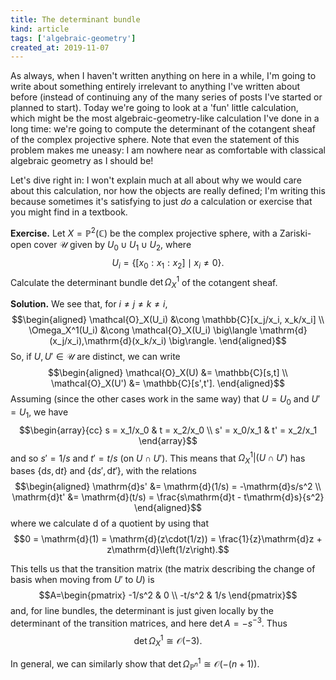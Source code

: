 ```yaml
---
title: The determinant bundle
kind: article
tags: ['algebraic-geometry']
created_at: 2019-11-07
---
```


As always, when I haven't written anything on here in a while, I'm going to write about something entirely irrelevant to anything I've written about before (instead of continuing any of the many series of posts I've started or planned to start).
Today we're going to look at a 'fun' little calculation, which might be the most algebraic-geometry-like calculation I've done in a long time: we're going to compute the determinant of the cotangent sheaf of the complex projective sphere.
Note that even the statement of this problem makes me uneasy: I am nowhere near as comfortable with classical algebraic geometry as I should be!

<!-- more -->

Let's dive right in: I won't explain much at all about why we would care about this calculation, nor how the objects are really defined; I'm writing this because sometimes it's satisfying to just *do* a calculation or exercise that you might find in a textbook.

**Exercise.**
Let $X=\mathbb{P}^2(\mathbb{C})$ be the complex projective sphere, with a Zariski-open cover $\mathcal{U}$ given by $U_0 \cup U_1 \cup U_2$, where $$U_i = \{ [x_0:x_1:x_2] \mid x_i\neq0 \}.$$
Calculate the determinant bundle $\det\Omega_X^1$ of the cotangent sheaf.

**Solution.**
We see that, for $i\neq j\neq k\neq i$,
$$\begin{aligned}
    \mathcal{O}_X(U_i)
    &\cong
    \mathbb{C}[x_j/x_i, x_k/x_i]
\\  \Omega_X^1(U_i)
    &\cong
    \mathcal{O}_X(U_i) \big\langle \mathrm{d}(x_j/x_i),\mathrm{d}(x_k/x_i) \big\rangle.
\end{aligned}$$
So, if $U,U'\in\mathcal{U}$ are distinct, we can write
$$\begin{aligned}
    \mathcal{O}_X(U)
    &=
    \mathbb{C}[s,t]
\\  \mathcal{O}_X(U')
    &=
    \mathbb{C}[s',t'].
\end{aligned}$$
Assuming (since the other cases work in the same way) that $U=U_0$ and $U'=U_1$, we have
$$\begin{array}{cc}
    s = x_1/x_0
    & t = x_2/x_0
\\  s' = x_0/x_1
    & t' = x_2/x_1
\end{array}$$
and so $s'=1/s$ and $t'=t/s$ (on $U\cap U'$).
This means that $\Omega_X^1\vert(U\cap U')$ has bases $\{\mathrm{d}s,\mathrm{d}t\}$ and $\{\mathrm{d}s',\mathrm{d}t'\}$, with the relations
$$\begin{aligned}
    \mathrm{d}s'
    &=
    \mathrm{d}(1/s)
    =
    -\mathrm{d}s/s^2
\\  \mathrm{d}t'
    &=
    \mathrm{d}(t/s)
    =
    \frac{s\mathrm{d}t - t\mathrm{d}s}{s^2}
\end{aligned}$$
where we calculate $\mathrm{d}$ of a quotient by using that
$$0 = \mathrm{d}(1) = \mathrm{d}(z\cdot(1/z)) = \frac{1}{z}\mathrm{d}z + z\mathrm{d}\left(1/z\right).$$

This tells us that the transition matrix (the matrix describing the change of basis when moving from $U'$ to $U$) is
$$A=\begin{pmatrix}
    -1/s^2 & 0
\\  -t/s^2 & 1/s
\end{pmatrix}$$
and, for line bundles, the determinant is just given locally by the determinant of the transition matrices, and here $\det A=-s^{-3}$.
Thus $$\det\Omega_X^1 \cong \mathcal{O}(-3).$$

In general, we can similarly show that $\det\Omega_{\mathbb{P}^n}^1 \cong \mathcal{O}(-(n+1))$.